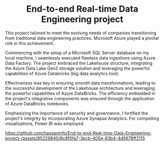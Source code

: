 <div align="center">
  
# End-to-end Real-time Data Engineering project

</div>

This project tailored to meet the evolving needs of companies transitioning from traditional data engineering practices. Microsoft Azure played a pivotal role in this achievement.

Commencing with the setup of a Microsoft SQL Server database on my local machine, I seamlessly executed flawless data ingestions using Azure Data Factory. The project embraced the Lakehouse structure, integrating the Azure Data Lake Gen2 storage solution and leveraging the powerful capabilities of Azure Databricks (big data analytics tool).

Effectiveness was key in ensuring smooth data transformations, leading to the successful development of the Lakehouse architecture and leveraging the powerful capabilities of Azure DataBricks. The efficiency embedded in the project's integrative components was ensured through the application of Azure DataBricks notebooks.

Emphasizing the importance of security and governance, I fortified the project's integrity by incorporating Azure Synapse Analytics. For compelling visualizations, Power BI was employed.


https://github.com/hassanInfo/End-to-end-Real-time-Data-Engineering-project-/assets/85229840/8c8f0fa7-3ecb-405e-83b4-4d5678ff2115


